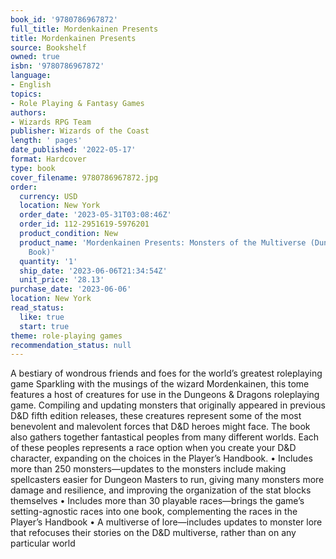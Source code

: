 ```yaml
---
book_id: '9780786967872'
full_title: Mordenkainen Presents
title: Mordenkainen Presents
source: Bookshelf
owned: true
isbn: '9780786967872'
language:
- English
topics:
- Role Playing & Fantasy Games
authors:
- Wizards RPG Team
publisher: Wizards of the Coast
length: ' pages'
date_published: '2022-05-17'
format: Hardcover
type: book
cover_filename: 9780786967872.jpg
order:
  currency: USD
  location: New York
  order_date: '2023-05-31T03:08:46Z'
  order_id: 112-2951619-5976201
  product_condition: New
  product_name: 'Mordenkainen Presents: Monsters of the Multiverse (Dungeons & Dragons
    Book)'
  quantity: '1'
  ship_date: '2023-06-06T21:34:54Z'
  unit_price: '28.13'
purchase_date: '2023-06-06'
location: New York
read_status:
  like: true
  start: true
theme: role-playing games
recommendation_status: null
---
```

A bestiary of wondrous friends and foes for the world’s greatest roleplaying game
Sparkling with the musings of the wizard Mordenkainen, this tome features a host of creatures for use in the Dungeons & Dragons roleplaying game. Compiling and updating monsters that originally appeared in previous D&D fifth edition releases, these creatures represent some of the most benevolent and malevolent forces that D&D heroes might face.
The book also gathers together fantastical peoples from many different worlds. Each of these peoples represents a race option when you create your D&D character, expanding on the choices in the Player’s Handbook.
• Includes more than 250 monsters—updates to the monsters include making spellcasters easier for Dungeon Masters to run, giving many monsters more damage and resilience, and improving the organization of the stat blocks themselves
• Includes more than 30 playable races—brings the game’s setting-agnostic races into one book, complementing the races in the Player’s Handbook
• A multiverse of lore—includes updates to monster lore that refocuses their stories on the D&D multiverse, rather than on any particular world

